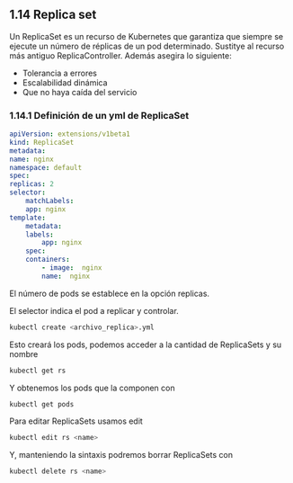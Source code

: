 ## 1.14 Replica set

Un ReplicaSet es un recurso de Kubernetes que garantiza que siempre se ejecute
un número de réplicas de un pod determinado. Sustitye al recurso más antiguo
ReplicaController. Además asegira lo siguiente:

-   Tolerancia a errores
-   Escalabilidad dinámica
-   Que no haya caída del servicio

### 1.14.1 Definición de un yml de ReplicaSet

``` yml
apiVersion: extensions/v1beta1
kind: ReplicaSet
metadata:
name: nginx
namespace: default
spec:
replicas: 2
selector:
    matchLabels:
    app: nginx
template:
    metadata:
    labels:
        app: nginx
    spec:
    containers:
        - image:  nginx
        name:  nginx
```

El número de pods se establece en la opción replicas.

El selector indica el pod a replicar y controlar.

```bash
kubectl create <archivo_replica>.yml
```

Esto creará los pods, podemos acceder a la cantidad de ReplicaSets y su nombre

```bash
kubectl get rs
```

Y obtenemos los pods que la componen con

```bash
kubectl get pods
```

Para editar ReplicaSets usamos edit

```bash
kubectl edit rs <name>
```

Y, manteniendo la sintaxis podremos borrar ReplicaSets con

```bash
kubectl delete rs <name>
```

